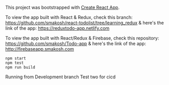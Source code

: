 This project was bootstrapped with [Create React App](https://github.com/facebookincubator/create-react-app).

To view the app built with React & Redux, check this branch: https://github.com/smakosh/react-todolist/tree/learning_redux
& here's the link of the app: https://reduxtodo-app.netlify.com

To view the app built with React/Redux & Firebase, check this repository: https://github.com/smakosh/Todo-app
& here's the link of the app: http://firebaseapp.smakosh.com

	npm start
	npm test
	npm run build

Running from Development branch
Test two for cicd
